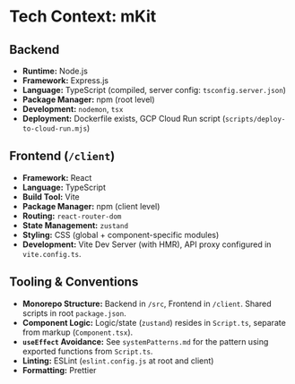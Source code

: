 # Tech Context: mKit

## Backend

-   **Runtime:** Node.js
-   **Framework:** Express.js
-   **Language:** TypeScript (compiled, server config: `tsconfig.server.json`)
-   **Package Manager:** npm (root level)
-   **Development:** `nodemon`, `tsx`
-   **Deployment:** Dockerfile exists, GCP Cloud Run script (`scripts/deploy-to-cloud-run.mjs`)

## Frontend (`/client`)

-   **Framework:** React
-   **Language:** TypeScript
-   **Build Tool:** Vite
-   **Package Manager:** npm (client level)
-   **Routing:** `react-router-dom`
-   **State Management:** `zustand`
-   **Styling:** CSS (global + component-specific modules)
-   **Development:** Vite Dev Server (with HMR), API proxy configured in `vite.config.ts`.

## Tooling & Conventions

-   **Monorepo Structure:** Backend in `/src`, Frontend in `/client`. Shared scripts in root `package.json`.
-   **Component Logic:** Logic/state (`zustand`) resides in `Script.ts`, separate from markup (`Component.tsx`).
-   **`useEffect` Avoidance:** See `systemPatterns.md` for the pattern using exported functions from `Script.ts`.
-   **Linting:** ESLint (`eslint.config.js` at root and client)
-   **Formatting:** Prettier
